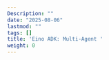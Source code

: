 ```yaml
---
Description: ""
date: "2025-08-06"
lastmod: ""
tags: []
title: 'Eino ADK: Multi-Agent '
weight: 0
---
```



